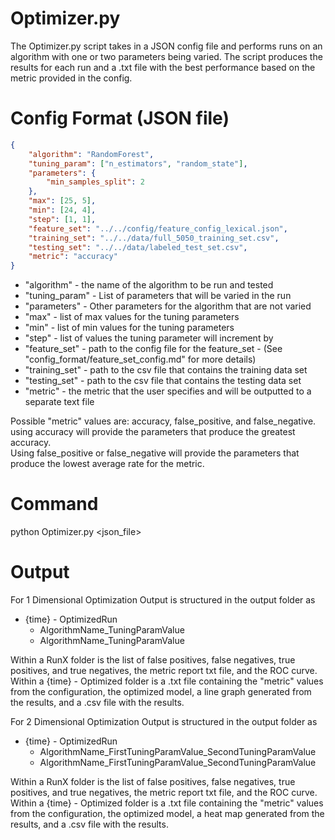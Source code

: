 # Optimizer.py

The Optimizer.py script takes in a JSON config file and performs runs on an algorithm with one or two parameters being varied. The script produces the results for each run and a .txt file with the best performance based on the metric provided in the config.

# Config Format (JSON file)
```json
{ 
	"algorithm": "RandomForest",
	"tuning_param": ["n_estimators", "random_state"],
	"parameters": {
		"min_samples_split": 2
	},
	"max": [25, 5],
	"min": [24, 4],
	"step": [1, 1],
	"feature_set": "../../config/feature_config_lexical.json",
	"training_set": "../../data/full_5050_training_set.csv",
	"testing_set": "../../data/labeled_test_set.csv",
	"metric": "accuracy"
}
```
* "algorithm"	- the name of the algorithm to be run and tested
* "tuning_param"	- List of parameters that will be varied in the run
* "parameters"	- Other parameters for the algorithm that are not varied
* "max"		- list of max values for the tuning parameters
* "min"		- list of min values for the tuning parameters
* "step"		- list of values the tuning parameter will increment by
* "feature_set"	- path to the config file for the feature_set - (See "config_format/feature_set_config.md" for more details)
* "training_set"	- path to the csv file that contains the training data set
* "testing_set"	- path to the csv file that contains the testing data set
* "metric"	- the metric that the user specifies and will be outputted to a separate text file

Possible "metric" values are: accuracy, false_positive, and false_negative.  
using accuracy will provide the parameters that produce the greatest accuracy.  
Using false_positive or false_negative will provide the parameters that produce the lowest average rate for the metric.  

# Command

python Optimizer.py <json_file>

# Output

For 1 Dimensional Optimization
Output is structured in the output folder as  
  * {time} - OptimizedRun  
    * AlgorithmName_TuningParamValue  
    * AlgorithmName_TuningParamValue  
		
Within a RunX folder is the list of false positives, false negatives, true positives, and true negatives, the metric report txt file, and the ROC curve.  
Within a {time} - Optimized folder is a .txt file containing the "metric" values from the configuration, the optimized model,
a line graph generated from the results, and a .csv file with the results.

For 2 Dimensional Optimization
Output is structured in the output folder as  
  * {time} - OptimizedRun  
    * AlgorithmName_FirstTuningParamValue_SecondTuningParamValue 
    * AlgorithmName_FirstTuningParamValue_SecondTuningParamValue  
		
Within a RunX folder is the list of false positives, false negatives, true positives, and true negatives, the metric report txt file, and the ROC curve.  
Within a {time} - Optimized folder is a .txt file containing the "metric" values from the configuration, the optimized model,
a heat map generated from the results, and a .csv file with the results.

